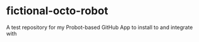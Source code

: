 # fictional-octo-robot
A test repository for my Probot-based GitHub App to install to and integrate with
